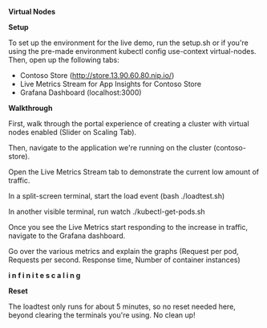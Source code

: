 **Virtual Nodes**

**Setup**

To set up the environment for the live demo, run the setup.sh or if you're using the pre-made environment kubectl config use-context virtual-nodes. Then, open up the following tabs:
- Contoso Store (http://store.13.90.60.80.nip.io/)
- Live Metrics Stream for App Insights for Contoso Store
- Grafana Dashboard (localhost:3000)

**Walkthrough**

First, walk through the portal experience of creating a cluster with virtual nodes enabled (Slider on Scaling Tab).


Then, navigate to the application we're running on the cluster (contoso-store). 


Open the Live Metrics Stream tab to demonstrate the current low amount of traffic.


In a split-screen terminal, start the load event (bash ./loadtest.sh)


In another visible terminal, run watch ./kubectl-get-pods.sh

Once you see the Live Metrics start responding to the increase in traffic, navigate to the Grafana dashboard.

Go over the various metrics and explain the graphs (Request per pod, Requests per second. Response time, Number of container instances)


**i n f i n i t e s c a l i n g**



**Reset**

 The loadtest only runs for about 5 minutes, so no reset needed here, beyond clearing the terminals you're using.
No clean up!